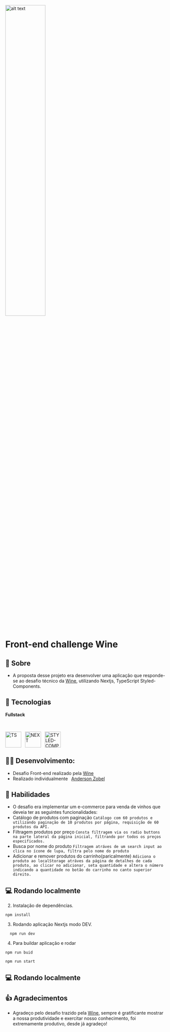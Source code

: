 <div style="display: inline_block"><br>

<img src="https://firebasestorage.googleapis.com/v0/b/teste-upload-b324a.appspot.com/o/Logo-Wine-990x640.jpeg?alt=media&token=d07a516f-6880-4c8c-8dea-723f36687d95" alt="alt text" width="50%" height="whatever"> 

</div>

# Front-end challenge Wine

## 📖 Sobre

- A proposta desse projeto era desenvolver uma aplicação que responde-se ao desafio técnico da [Wine](https://www.wine.com.br), utilizando Nextjs, TypeScript Styled-Components.<br>

## 🧰 Tecnologias  

**Fullstack**
<div style="display: inline_block"><br>
 
  <img align="center" alt="TS" width="50" src="https://cdn.jsdelivr.net/gh/devicons/devicon/icons/typescript/typescript-original.svg"  />&nbsp;&nbsp;
  <img align="center" alt="NEXT" width="50" src="https://cdn.jsdelivr.net/gh/devicons/devicon/icons/nextjs/nextjs-original.svg" />&nbsp;&nbsp;
  <img align="center" alt="STYLED-COMPONENT" width="50" src="https://styled-components.com/logo.png"/>&nbsp;&nbsp;

</div>

## 👷‍♂️ Desenvolvimento:
- Desafio Front-end realizado pela [Wine](https://www.wine.com.br)<br>
- Realizado individualmente
&ensp;[Anderson Zobel](https://github.com/Anderson-Zobel)<br>


## 🏃 Habilidades
 - O desafio era implementar um e-commerce para venda de vinhos que deveia ter as seguintes funcionalidades:
  -  Catálogo de produtos com paginação
    ```
      Catálogo com 60 produtos e utilizando paginação de 10 produtos por página, requisição de 60 produtos da API.
    ```
  -  Filtragem produtos por preço
    ```
      Consta filtragem via os radio buttons na parte lateral da página inicial, filtrando por todos os preços especificados.
    ```
  -  Busca por nome do produto
    ```
      Filtragem atráves de um search input ao clica no ícone de lupa, filtra pelo nome do produto
    ```
  -  Adicionar e remover produtos do carrinho(paricalmente)
    ```
      Adiciona o produto ao localStorage atráves da página de detalhes de cada produto, ao clicar no adicionar, seta quantidade e altera o número indicando a quantidade no botão do carrinho no canto superior direito.
    ```

## 💻 Rodando localmente


2. Instalação de dependências.
```
npm install
```

3. Rodando aplicação Nextjs modo DEV.

```
  npm run dev 
```


4. Para buildar aplicação e rodar
```
npm run buid
```
```
npm run start
```
## 💻 Rodando localmente

<!-- ## 💻 Deploy
 - [Delivery-APP]() -->

<!-- ## 📺 Preview do Projeto
![]() -->

## :+1: Agradecimentos
  - Agradeço pelo desafio trazido pela [Wine](https://www.wine.com.br), sempre é gratificante mostrar a nossa produtividade e exercitar nosso conhecimento, foi extremamente produtivo, desde já agradeço!





